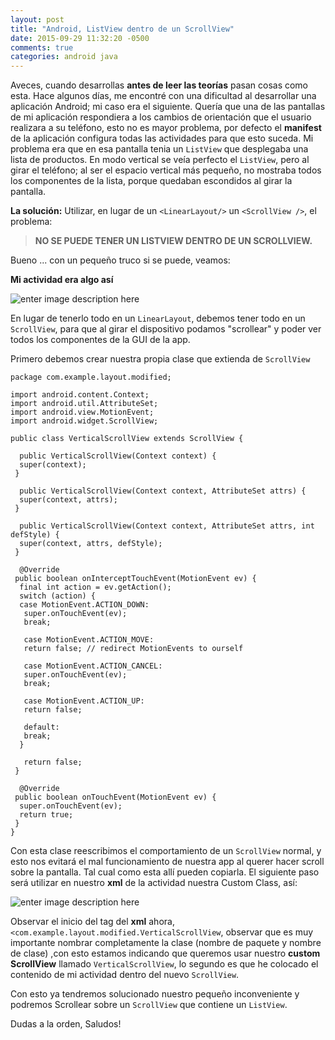 ```yaml
---
layout: post
title: "Android, ListView dentro de un ScrollView"
date: 2015-09-29 11:32:20 -0500
comments: true
categories: android java
---
```


Aveces, cuando desarrollas **antes de leer las teorías** pasan cosas como esta.
Hace algunos días, me encontré con una dificultad al desarrollar una aplicación Android; mi caso era el siguiente.
Quería que una de las pantallas de mi aplicación respondiera a los cambios de orientación que el usuario realizara a su teléfono, esto no es mayor problema, por defecto el **manifest** de la aplicación configura todas las actividades para que esto suceda. Mi problema era que en esa pantalla tenia un `ListView` que desplegaba una lista de productos. En modo vertical se veía perfecto el `ListView`, pero al girar el teléfono; al ser el espacio vertical más pequeño, no mostraba todos los componentes de la lista, porque quedaban escondidos al girar la pantalla.

**La solución:** Utilizar, en lugar de un `<LinearLayout/>` un `<ScrollView />`, el problema: 
> **NO SE PUEDE TENER UN LISTVIEW DENTRO DE UN SCROLLVIEW.**

Bueno ... con un pequeño truco si se puede, veamos:

**Mi actividad era algo así**

![enter image description here](http://4.bp.blogspot.com/-96MFYd6nWyk/UyvLJ4L7_QI/AAAAAAAAAIE/HwifvWIuSf4/s1600/cap1.PNG)

En lugar de tenerlo todo en un `LinearLayout`, debemos tener todo en un `ScrollView`, para que al girar el dispositivo podamos "scrollear" y poder ver todos los componentes de la GUI de la app.

Primero debemos crear nuestra propia clase que extienda de `ScrollView`

    package com.example.layout.modified;
    
    import android.content.Context;
    import android.util.AttributeSet;
    import android.view.MotionEvent;
    import android.widget.ScrollView;
    
    public class VerticalScrollView extends ScrollView {
    
      public VerticalScrollView(Context context) {
      super(context);
     }
    
      public VerticalScrollView(Context context, AttributeSet attrs) {
      super(context, attrs);
     }
    
      public VerticalScrollView(Context context, AttributeSet attrs, int defStyle) {
      super(context, attrs, defStyle);
     }
    
      @Override
     public boolean onInterceptTouchEvent(MotionEvent ev) {
      final int action = ev.getAction();
      switch (action) {
      case MotionEvent.ACTION_DOWN:
       super.onTouchEvent(ev);
       break;
    
       case MotionEvent.ACTION_MOVE:
       return false; // redirect MotionEvents to ourself
    
       case MotionEvent.ACTION_CANCEL:
       super.onTouchEvent(ev);
       break;
    
       case MotionEvent.ACTION_UP:
       return false;
    
       default:
       break;
      }
    
       return false;
     }
    
      @Override
     public boolean onTouchEvent(MotionEvent ev) {
      super.onTouchEvent(ev);
      return true;
     }
    }

Con esta clase reescribimos el comportamiento de un `ScrollView` normal, y esto nos evitará el mal funcionamiento de nuestra app al querer hacer scroll sobre la pantalla. Tal cual como esta allí pueden copiarla.
El siguiente paso será utilizar en nuestro **xml** de la actividad nuestra Custom Class, así:

![enter image description here](http://4.bp.blogspot.com/-3Gpr-xXwfko/UyvLmlj0FqI/AAAAAAAAAIM/ryRFTeXkw5Q/s1600/cap2.PNG)

Observar el inicio del tag del **xml** ahora, `<com.example.layout.modified.VerticalScrollView`, observar que es muy importante nombrar completamente la clase (nombre de paquete y nombre de clase) ,con esto estamos indicando que queremos usar nuestro **custom ScrollView** llamado `VerticalScrollView`, lo segundo es que he colocado el contenido de mi actividad dentro del nuevo `ScrollView`.

Con esto ya tendremos solucionado nuestro pequeño inconveniente y podremos Scrollear sobre un `ScrollView` que contiene un `ListView`.

Dudas a la orden, Saludos!